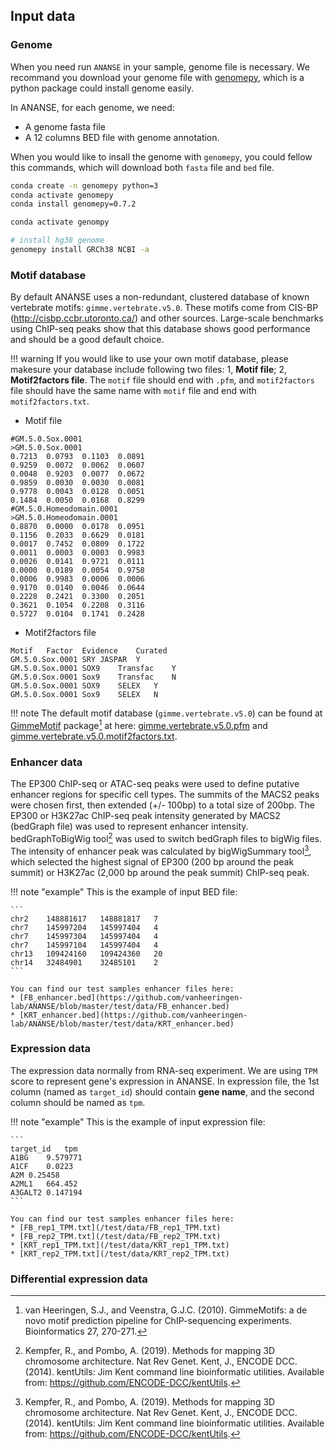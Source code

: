 ## Input data

### Genome
When you need run `ANANSE` in your sample, genome file is necessary. We recommand you download your genome file with [genomepy](https://github.com/vanheeringen-lab/genomepy), which is a python package could install genome easily.

In ANANSE, for each genome, we need:

* A genome fasta file
* A 12 columns BED file with genome annotation. 

When you would like to insall the genome with `genomepy`, you could fellow this commands, which will download both `fasta` file and `bed` file.

``` bash
conda create -n genomepy python=3
conda activate genomepy
conda install genomepy=0.7.2

conda activate genompy

# install hg38 genome
genomepy install GRCh38 NCBI -a
```

### Motif database
By default ANANSE uses a non-redundant, clustered database of known vertebrate motifs: `gimme.vertebrate.v5.0`. These motifs come from CIS-BP (http://cisbp.ccbr.utoronto.ca/) and other sources. Large-scale benchmarks using ChIP-seq peaks show that this database shows good performance and should be a good default choice. 

!!! warning
    If you would like to use your own motif database, please makesure your database include following two files: 1, **Motif file**; 2, **Motif2factors file**.
    The `motif` file should end with `.pfm`,  and `motif2factors` file should have the same name with `motif` file and end with `motif2factors.txt`.

* Motif file
```
#GM.5.0.Sox.0001	
>GM.5.0.Sox.0001
0.7213	0.0793	0.1103	0.0891
0.9259	0.0072	0.0062	0.0607
0.0048	0.9203	0.0077	0.0672
0.9859	0.0030	0.0030	0.0081
0.9778	0.0043	0.0128	0.0051
0.1484	0.0050	0.0168	0.8299
#GM.5.0.Homeodomain.0001
>GM.5.0.Homeodomain.0001
0.8870	0.0000	0.0178	0.0951
0.1156	0.2033	0.6629	0.0181
0.0017	0.7452	0.0809	0.1722
0.0011	0.0003	0.0003	0.9983
0.0026	0.0141	0.9721	0.0111
0.0000	0.0189	0.0054	0.9758
0.0006	0.9983	0.0006	0.0006
0.9170	0.0140	0.0046	0.0644
0.2228	0.2421	0.3300	0.2051
0.3621	0.1054	0.2208	0.3116
0.5727	0.0104	0.1741	0.2428
```

* Motif2factors file  

```
Motif	Factor	Evidence	Curated
GM.5.0.Sox.0001	SRY	JASPAR	Y
GM.5.0.Sox.0001	SOX9	Transfac	Y
GM.5.0.Sox.0001	Sox9	Transfac	N
GM.5.0.Sox.0001	SOX9	SELEX	Y
GM.5.0.Sox.0001	Sox9	SELEX	N
```

!!! note
    The default motif database (`gimme.vertebrate.v5.0`) can be found at [GimmeMotif](https://github.com/vanheeringen-lab/gimmemotifs) package[^1] at here: [gimme.vertebrate.v5.0.pfm](https://github.com/vanheeringen-lab/gimmemotifs/blob/master/data/motif_databases/gimme.vertebrate.v5.0.pfm) and [gimme.vertebrate.v5.0.motif2factors.txt](https://github.com/vanheeringen-lab/gimmemotifs/blob/master/data/motif_databases/gimme.vertebrate.v5.0.motif2factors.txt).

### Enhancer data
The EP300 ChIP-seq or ATAC-seq peaks were used to define putative enhancer regions for specific cell types. The summits of the MACS2 peaks were chosen first, then extended (+/- 100bp) to a total size of 200bp. The EP300 or H3K27ac ChIP-seq peak intensity generated by MACS2 (bedGraph file) was used to represent enhancer intensity. bedGraphToBigWig tool[^2] was used to switch bedGraph files to bigWig files. The intensity of enhancer peak was calculated by bigWigSummary tool[^2], which selected the highest signal of EP300 (200 bp around the peak summit) or H3K27ac (2,000 bp around the peak summit) ChIP-seq peak.

!!! note "example"
    This is the example of input BED file:

    ```
    chr2	148881617	148881817	7
    chr7	145997204	145997404	4
    chr7	145997304	145997404	4
    chr7	145997104	145997404	4
    chr13	109424160	109424360	20
    chr14	32484901	32485101	2
    ```

    You can find our test samples enhancer files here:  
    * [FB_enhancer.bed](https://github.com/vanheeringen-lab/ANANSE/blob/master/test/data/FB_enhancer.bed)  
    * [KRT_enhancer.bed](https://github.com/vanheeringen-lab/ANANSE/blob/master/test/data/KRT_enhancer.bed)

### Expression data
The expression data normally from RNA-seq experiment. We are using `TPM` score to represent gene's expression in ANANSE. In expression file, the 1st column (named as `target_id`) should contain **gene name**, and the second column should be named as `tpm`. 

!!! note "example"
    This is the example of input expression file:

    ```
    target_id	tpm
    A1BG	9.579771
    A1CF	0.0223
    A2M	0.25458
    A2ML1	664.452
    A3GALT2	0.147194
    ```

    You can find our test samples enhancer files here:  
    * [FB_rep1_TPM.txt](/test/data/FB_rep1_TPM.txt)  
    * [FB_rep2_TPM.txt](/test/data/FB_rep2_TPM.txt)  
    * [KRT_rep1_TPM.txt](/test/data/KRT_rep1_TPM.txt)  
    * [KRT_rep2_TPM.txt](/test/data/KRT_rep2_TPM.txt)  

### Differential expression data


[^1]: van Heeringen, S.J., and Veenstra, G.J.C. (2010). GimmeMotifs: a de novo motif prediction pipeline for ChIP-sequencing experiments. Bioinformatics 27, 270-271.
[^2]: Kempfer, R., and Pombo, A. (2019). Methods for mapping 3D chromosome architecture. Nat Rev Genet.
Kent, J., ENCODE DCC. (2014). kentUtils: Jim Kent command line bioinformatic utilities. Available from: https://github.com/ENCODE-DCC/kentUtils.
